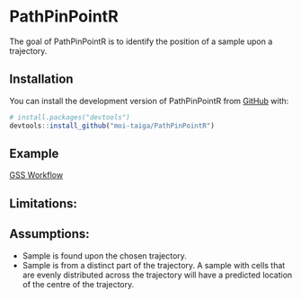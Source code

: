 
<!-- README.md is generated from README.Rmd. Please edit that file -->

# PathPinPointR

<!-- badges: start -->
<!-- badges: end -->

The goal of PathPinPointR is to identify the position of a sample upon a
trajectory.

## Installation

You can install the development version of PathPinPointR from
[GitHub](https://github.com/) with:

``` r
# install.packages("devtools")
devtools::install_github("moi-taiga/PathPinPointR")
```

## Example

[GSS
Workflow](https://moi-taiga.github.io/PathPinPointR/articles/GSS_Workflow.html)

## Limitations:

## Assumptions:

- Sample is found upon the chosen trajectory.
- Sample is from a distinct part of the trajectory. A sample with cells
  that are evenly distributed across the trajectory will have a
  predicted location of the centre of the trajectory.
